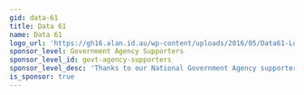```yaml
---
gid: data-61
title: Data 61
name: Data 61
logo_url: 'https://gh16.alan.id.au/wp-content/uploads/2016/05/Data61-Logo_Full-Colour_On-White-300x1501.jpg'
sponsor_level: Government Agency Supporters
sponsor_level_id: govt-agency-supporters
sponsor_level_desc: 'Thanks to our National Government Agency supporters:'
is_sponsor: true
---
```


